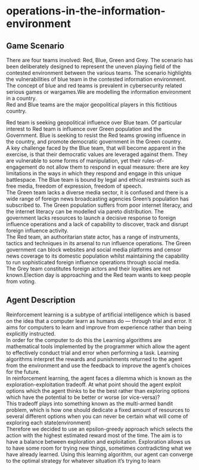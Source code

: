 # operations-in-the-information-environment
## Game Scenario

There are four teams involved: Red, Blue, Green and Grey.
The scenario has been deliberately designed to represent the uneven playing field of the contested environment between the various teams. The scenario highlights the vulnerabilities of blue team in the contested information environment. The concept of blue and red teams is prevalent in cybersecurity related serious games or wargames.We are modelling the information environment in a country.
<br />
Red and Blue teams are the major geopolitical players in this fictitious country.
<br />

Red team is seeking geopolitical influence over Blue team. Of particular interest to Red team is influence over Green population and the Government. Blue is seeking to resist the Red teams growing influence in the country, and promote democratic government in the Green country.
<br />
A key challenge faced by the Blue team, that will become apparent in the exercise, is that their democratic values are leveraged against them. They are vulnerable to some forms of manipulation, yet their rules-of-engagement do not allow them to respond in equal measure: there are key limitations in the ways in which they respond and engage in this unique battlespace. The Blue team is bound by legal and ethical restraints such as free media, freedom of expression, freedom of speech.
<br />
The Green team lacks a diverse media sector, it is confused and there is a wide range of foreign news broadcasting agencies Green’s population has subscribed to. The Green population suffers from poor internet literacy, and the internet literacy can be modelled via pareto distribution. The government lacks resources to launch a decisive response to foreign influence operations and a lack of capability to discover, track and disrupt foreign influence activity.
<br />
The Red team, an authoritarian state actor, has a range of instruments, tactics and techniques in its arsenal to run influence operations. The Green government can block websites and social media platforms and censor news coverage to its domestic population whilst maintaining the capability to run sophisticated foreign influence operations through social media.
<br />
The Grey team constitutes foreign actors and their loyalties are not known.Election day is approaching and the Red team wants to keep people from voting.

## Agent Description
Reinforcement learning is a subtype of artificial intelligence which is based on the idea that a computer learn as humans do — through trial and error. It aims for computers to learn and improve from experience rather than being explicitly instructed.
<br />
In order for the computer to do this the Learning algorithms are mathematical tools implemented by the programmer which allow the agent to effectively conduct trial and error when performing a task. Learning algorithms interpret the rewards and punishments returned to the agent from the environment and use the feedback to improve the agent’s choices for the future.
<br />
In reinforcement learning, the agent faces a dilemma which is known as the exploration-exploitation tradeoff. At what point should the agent exploit options which the agent thinks to be the best rather than exploring options which have the potential to be better or worse (or vice-versa)?
<br />
This tradeoff plays into something known as the multi-armed bandit problem, which is how one should dedicate a fixed amount of resources to several different options when you can never be certain what will come of exploring each state(environment) 
<br />
Therefore we decided to use an epsilon-greedy approach which selects the action with the highest estimated reward most of the time. The aim is to have a balance between exploration and exploitation. Exploration allows us to have some room for trying new things, sometimes contradicting what we have already learned. Using this learning algorithm, our agent can converge to the optimal strategy for whatever situation it’s trying to learn
